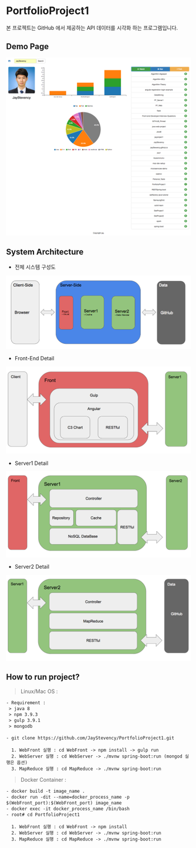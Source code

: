 # PortfolioProject1

본 프로젝트는 GitHub 에서 제공하는 API 데이터를 시각화 하는 프로그램입니다. 

## Demo Page

![Visual-Github](https://github.com/JayStevency/JayStevency/blob/master/PortfolioProject1/VisualGithub.png)

## System Architecture 

- 전체 시스템 구성도

![System-Architecture](https://github.com/JayStevency/JayStevency/blob/master/PortfolioProject1/Server-Architecture.png)

- Front-End Detail

![Front](https://github.com/JayStevency/JayStevency/blob/master/PortfolioProject1/Front.png)

- Server1 Detail

![Server1](https://github.com/JayStevency/JayStevency/blob/master/PortfolioProject1/Server1.png)

- Server2 Detail

![Server2](https://github.com/JayStevency/JayStevency/blob/master/PortfolioProject1/Server2.png)

## How to run project?
> Linux/Mac OS :
    
    - Requirement :
     > java 8
     > npm 3.9.3
     > gulp 3.9.1
     > mongodb
      
    - git clone https://github.com/JayStevency/PortfolioProject1.git 
     
      1. WebFront 실행 : cd WebFront -> npm install -> gulp run
      2. WebServer 실행 : cd WebServer -> ./mvnw spring-boot:run (mongod 실행은 옵션)
      3. MapReduce 실행 : cd MapReduce -> ./mvnw spring-boot:run

> Docker Container :

    - docker build -t image_name .
    - docker run -dit --name=docker_process_name -p $(WebFront_port):$(WebFront_port) image_name
    - docker exec -it docker_process_name /bin/bash
    - root# cd PortfolioProject1
        
      1. WebFront 실행 : cd WebFront -> npm install
      2. WebServer 실행 : cd WebServer -> ./mvnw spring-boot:run
      3. MapReduce 실행 : cd MapReduce -> ./mvnw spring-boot:run

    
   
    